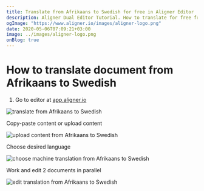 ```yaml
---
title: Translate from Afrikaans to Swedish for free in Aligner Editor
description: Aligner Dual Editor Tutorial. How to translate for free from Afrikaans to Swedish. Aligner is multilingual document management platform. 
ogImage: "https://www.aligner.io/images/aligner-logo.png"
date: 2020-05-06T07:09:21+03:00
image: ../images/aligner-logo.png
onBlog: true
---
```


# How to translate document from Afrikaans to Swedish

1. Go to editor at [app.aligner.io](https://app.aligner.io "Aligner App web page")

![translate from Afrikaans to Swedish](../aligner-blank-editor.png "translate from Afrikaans to Swedish")

Copy-paste content or upload content

![upload content from Afrikaans to Swedish](../aligner-uploaded-document.png "upload content from Afrikaans to Swedish")

Choose desired language

![choose machine translation from Afrikaans to Swedish](../aligner-language-dropdown.png "choose machine translation from Afrikaans to Swedish")

Work and edit 2 documents in parallel

![edit translation from Afrikaans to Swedish](../aligner-double-sitded-editor.png "edit translation from Afrikaans to Swedish")

